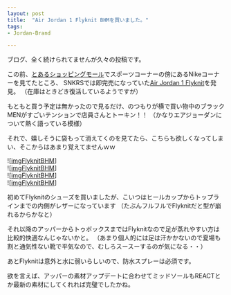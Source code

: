 ```yaml
---
layout: post
title:  "Air Jordan 1 Flyknit BHMを買いました。"
tags:
- Jordan-Brand

---
```

ブログ、全く続けられてませんが久々の投稿です。

この前、[とあるショッピングモール](http://www.mec-markis.jp/mm/)でスポーツコーナーの傍にあるNikeコーナーを見てたところ、
SNKRSでは即完売になっていた[Air Jordan 1 Flyknit](https://www.nike.com/jp/launch/t/air-jordan-1-flyknit-bhm-2018)を発見。
（在庫はときどき復活しているようですが）


もともと買う予定は無かったので見るだけ、のつもりが横で買い物中のブラックMENがすごいテンションで店員さんとトーキン！！
（かなりエアジョーダンについて熱く語っている模様）

それで、嬉しそうに袋もって消えてくのを見てたら、こちらも欲しくなってしまい、そこからはあまり覚えてませんｗｗ


![[img](https://watarusuzuki.github.io/assets/images/myshoes/2018-02-03_22-03-23-211.JPG)[FlyknitBHM]]  
![[img](https://watarusuzuki.github.io/assets/images/myshoes/2018-02-03_22-03-23-212.JPG)[FlyknitBHM]]  
![[img](https://watarusuzuki.github.io/assets/images/myshoes/2018-02-03_22-03-23-215.JPG)[FlyknitBHM]]  
![[img](https://watarusuzuki.github.io/assets/images/myshoes/2018-02-03_22-03-23-216.JPG)[FlyknitBHM]]  

初めてFlyknitのシューズを買いましたが、こいつはヒールカップからトップラインまでの内側がレザーになっています
（たぶんフルフルでFlyknitだと型が崩れるからかなと）

それ以降のアッパーからトゥボックスまではFlyknitなので足が蒸れやすい方は比較的快適なんじゃないかと。
（あまり個人的には足は汗かかないので夏場も割と通気性ない靴で平気なので、むしろスースーするのが気になる・・）

あとFlyknitは意外と水に弱いらしいので、防水スプレーは必須です。

欲を言えば、アッパーの素材アップデートに合わせてミッドソールもREACTとか最新の素材にしてくれれば完璧でしたかね。

[FlyknitBHM]:https://www.nike.com/jp/launch/t/air-jordan-1-flyknit-bhm-2018

